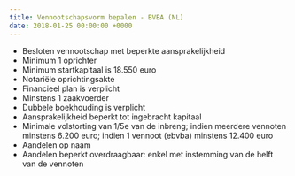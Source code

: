 ```yaml
---
title: Vennootschapsvorm bepalen - BVBA (NL)
date: 2018-01-25 00:00:00 +0000
---
```

* Besloten vennootschap met beperkte aansprakelijkheid
* Minimum 1 oprichter
* Minimum startkapitaal is 18.550 euro
* Notariële oprichtingsakte
* Financieel plan is verplicht
* Minstens 1 zaakvoerder
* Dubbele boekhouding is verplicht
* Aansprakelijkheid beperkt tot ingebracht kapitaal
* Minimale volstorting van 1/5e van de inbreng; indien meerdere vennoten minstens 6.200 euro; indien 1 vennoot (ebvba) minstens 12.400 euro
* Aandelen op naam
* Aandelen beperkt overdraagbaar: enkel met instemming van de helft van de vennoten
